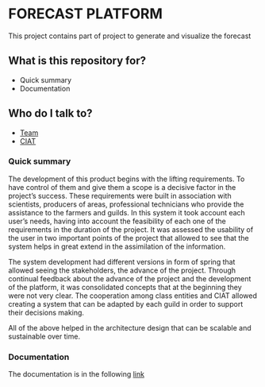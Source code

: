 # FORECAST PLATFORM #

This project contains part of project to generate and visualize the forecast 

## What is this repository for? ###

* Quick summary
* Documentation

## Who do I talk to? ###

* [Team](https://github.com/orgs/CIAT-DAPA/teams/usaid)
* [CIAT](http://ciat.cgiar.org/)

### Quick summary

The development of this product begins with the lifting requirements. To have control of them and give them a scope is a decisive factor in the project’s success. These requirements were built in association with scientists, producers of areas, professional technicians who provide the assistance to the farmers and guilds.  In this system it took account each user’s needs, having into account the feasibility of each one of the requirements in the duration of the project. It was assessed the usability of the user in two important points of the project that allowed to see that the system helps in great extend in the assimilation of the information.

The system development had different versions in form of spring that allowed seeing the stakeholders, the advance of the project. Through continual feedback about the advance of the project and the development of the platform, it was consolidated concepts that at the beginning they were not very clear.  The cooperation among class entities and CIAT allowed creating a system that can be adapted by each guild in order to support their decisions making.

All of the above helped in the architecture design that can be scalable and sustainable over time.

### Documentation

The documentation is in the following [link](https://github.com/CIAT-DAPA/usaid_forecast_web/tree/master/docs)
